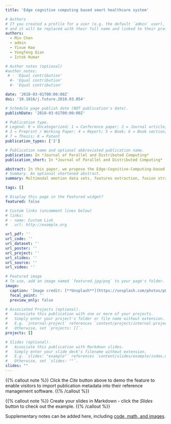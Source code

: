 ```yaml
---
title: 'Edge cognitive computing based smart healthcare system'

# Authors
# If you created a profile for a user (e.g. the default `admin` user), write the username (folder name) here
# and it will be replaced with their full name and linked to their profile.
authors:
  - Min Chen
  - admin
  - Yixue Hao
  - Yongfeng Qian
  - Iztok Humar

# Author notes (optional)
#author_notes:
 # - 'Equal contribution'
  #- 'Equal contribution'
  #- 'Equal contribution'

date: '2018-03-01T00:00:00Z'
doi: '10.1016/j.future.2018.03.054'

# Schedule page publish date (NOT publication's date).
publishDate: '2018-03-01T00:00:00Z'

# Publication type.
# Legend: 0 = Uncategorized; 1 = Conference paper; 2 = Journal article;
# 3 = Preprint / Working Paper; 4 = Report; 5 = Book; 6 = Book section;
# 7 = Thesis; 8 = Patent
publication_types: ['2']

# Publication name and optional abbreviated publication name.
publication: In *Journal of Parallel and Distributed Computing*
publication_short: In *Journal of Parallel and Distributed Computing*

abstract: In this paper, we propose the Edge-Cognitive-Computing-based (ECC-based) smart-healthcare system. This system is able to monitor and analyze the physical health of users using cognitive computing. It also adjusts the computing resource allocation of the whole edge computing network comprehensively according to the health-risk grade of each user. 
# Summary. An optional shortened abstract.
summary: Multimodal emotion data sets, features extraction, fusion strategies are discussed.

tags: []

# Display this page in the Featured widget?
featured: false

# Custom links (uncomment lines below)
# links:
# - name: Custom Link
#   url: http://example.org

url_pdf: ''
url_code: ''
url_dataset: ''
url_poster: ''
url_project: ''
url_slides: ''
url_source: ''
url_video: ''

# Featured image
# To use, add an image named `featured.jpg/png` to your page's folder.
image:
  caption: 'Image credit: [**Unsplash**](https://unsplash.com/photos/pLCdAaMFLTE)'
  focal_point: ''
  preview_only: false

# Associated Projects (optional).
#   Associate this publication with one or more of your projects.
#   Simply enter your project's folder or file name without extension.
#   E.g. `internal-project` references `content/project/internal-project/index.md`.
#   Otherwise, set `projects: []`.
projects: []

# Slides (optional).
#   Associate this publication with Markdown slides.
#   Simply enter your slide deck's filename without extension.
#   E.g. `slides: "example"` references `content/slides/example/index.md`.
#   Otherwise, set `slides: ""`.
slides: ""
---
```


{{% callout note %}}
Click the _Cite_ button above to demo the feature to enable visitors to import publication metadata into their reference management software.
{{% /callout %}}

{{% callout note %}}
Create your slides in Markdown - click the _Slides_ button to check out the example.
{{% /callout %}}

Supplementary notes can be added here, including [code, math, and images](https://wowchemy.com/docs/writing-markdown-latex/).
